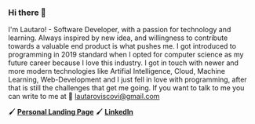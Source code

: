 ### Hi there 👋

I'm Lautaro! -  Software Developer, with a passion for technology and learning. Always inspired by new idea, and willingness to contribute towards a valuable end product is what pushes me. I got introduced to programming in 2019 standard when I opted for computer science as my future career because I love this industry. I got in touch with newer and more modern technologies like Artifial Intelligence, Cloud, Machine Learning, Web-Development and I just fell in love with programming, after that is still the challenges that get me going. 
If you want to talk to me you can write to me at 📩 lautaroviscovi@gmail.com

🖌 [**Personal Landing Page**](https://lautaroviscovi.github.io/lautaroaviscovi)
🖌 [**LinkedIn**](https://linkedin.com/in/lautaro-viscovi)
